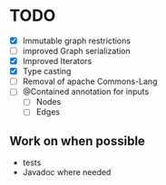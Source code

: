 # TODO

- [x] Immutable graph restrictions
- [ ] improved Graph serialization
- [x] Improved Iterators
- [x] Type casting
- [ ] Removal of apache Commons-Lang
- [ ] @Contained annotation for inputs
  - [ ] Nodes
  - [ ] Edges

## Work on when possible
- tests
- Javadoc where needed